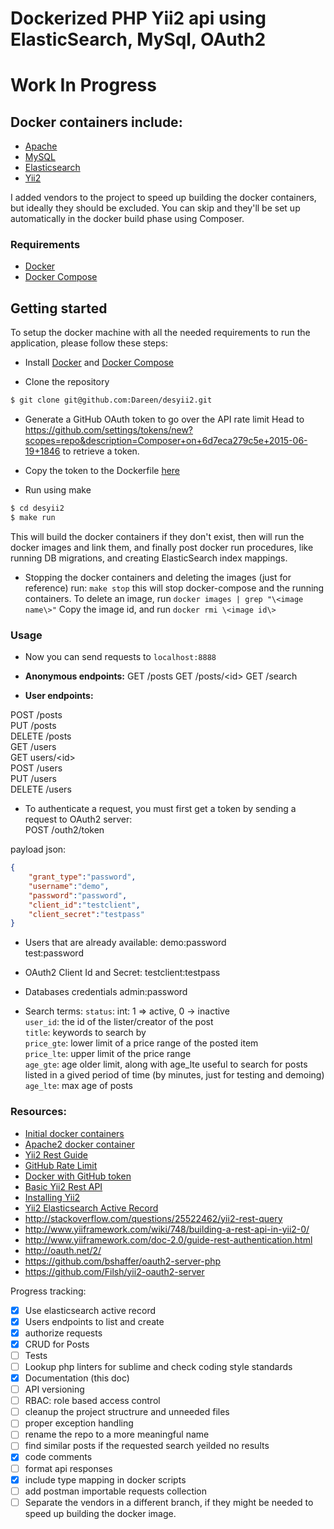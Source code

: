 # Dockerized PHP Yii2 api using ElasticSearch, MySql, OAuth2

# Work In Progress

## Docker containers include:

* [Apache](https://github.com/tutumcloud/apache-php)
* [MySQL](https://github.com/tutumcloud/mysql)
* [Elasticsearch](https://github.com/tutumcloud/elasticsearch)
* [Yii2](http://www.yiiframework.com/)

I added vendors to the project to speed up building the docker containers, but ideally they should be excluded. You can skip and they'll be set up automatically in the docker build phase using Composer.


### Requirements

* [Docker](https://docker.com/)
* [Docker Compose](http://docs.docker.com/compose/)

## Getting started

To setup the docker machine with all the needed requirements to run the application, please follow these steps:

* Install [Docker](https://docker.com/) and [Docker Compose](http://docs.docker.com/compose/)


* Clone the repository
```sh
$ git clone git@github.com:Dareen/desyii2.git
```

* Generate a GitHub OAuth token to go over the API rate limit
Head to https://github.com/settings/tokens/new?scopes=repo&description=Composer+on+6d7eca279c5e+2015-06-19+1846
to retrieve a token.

* Copy the token to the Dockerfile [here](https://github.com/Dareen/desyii2/blob/master/images/front/Dockerfile#L3)

* Run using make
```sh
$ cd desyii2
$ make run
```

This will build the docker containers if they don't exist, then will run the docker images and link them, and finally post docker run procedures, like running DB migrations, and creating ElasticSearch index mappings.


* Stopping the docker containers and deleting the images (just for reference)
run:
`make stop`
this will stop docker-compose and the running containers.
To delete an image, run `docker images | grep "\<image name\>"`
Copy the image id, and run `docker rmi \<image id\>`

### Usage

* Now you can send requests to `localhost:8888`
* **Anonymous endpoints:**
GET /posts
GET /posts/\<id\>
GET /search

* **User endpoints:**

POST /posts<br/>
PUT /posts<br/>
DELETE /posts<br/>
GET /users<br/>
GET users/\<id\><br/>
POST /users<br/>
PUT /users<br/>
DELETE /users<br/>

* To authenticate a request, you must first get a token by sending a request to OAuth2 server:<br/>
POST /outh2/token

payload json:
```json
{
    "grant_type":"password",
    "username":"demo",
    "password":"password",
    "client_id":"testclient",
    "client_secret":"testpass"
}
```

* Users that are already available:
demo:password<br/>
test:password<br/>

* OAuth2 Client Id and Secret:
testclient:testpass<br/>

* Databases credentials
admin:password<br/>

* Search terms:
`status`: int: 1 => active, 0 -> inactive<br/>
`user_id`: the id of the lister/creator of the post<br/>
`title`: keywords to search by<br/>
`price_gte`: lower limit of a price range of the posted item<br/>
`price_lte`: upper limit of the price range<br/>
`age_gte`: age older limit, along with age_lte useful to search for posts listed in a gived period of time (by minutes, just for testing and demoing)<br/>
`age_lte`: max age of posts


### Resources:

* [Initial docker containers](https://github.com/kasperisager/phpstack)
* [Apache2 docker container](https://registry.hub.docker.com/u/tutum/apache-php/)
* [Yii2 Rest Guide](http://www.yiiframework.com/doc-2.0/guide-rest-quick-start.html)
* [GitHub Rate Limit](https://github.com/composer/composer/blob/master/doc/articles/troubleshooting.md#api-rate-limit-and-oauth-tokens)
* [Docker with GitHub token](https://devops.profitbricks.com/tutorials/configure-a-docker-container-to-automatically-pull-from-github-using-oauth/)
* [Basic Yii2 Rest API](http://budiirawan.com/setup-restful-api-yii2/)
* [Installing Yii2](http://www.yiiframework.com/doc-2.0/guide-start-installation.html#recommended-apache-configuration)
* [Yii2 Elasticsearch Active Record](http://www.yiiframework.com/doc-2.0/yii-elasticsearch-activerecord.html)
* http://stackoverflow.com/questions/25522462/yii2-rest-query
* http://www.yiiframework.com/wiki/748/building-a-rest-api-in-yii2-0/
* http://www.yiiframework.com/doc-2.0/guide-rest-authentication.html
* http://oauth.net/2/
* https://github.com/bshaffer/oauth2-server-php
* https://github.com/Filsh/yii2-oauth2-server

Progress tracking:
- [x] Use elasticsearch active record
- [x] Users endpoints to list and create
- [x] authorize requests
- [x] CRUD for Posts
- [ ] Tests
- [ ] Lookup php linters for sublime and check coding style standards
- [x] Documentation (this doc)
- [ ] API versioning
- [ ] RBAC: role based access control
- [ ] cleanup the project structrure and unneeded files
- [ ] proper exception handling
- [ ] rename the repo to a more meaningful name
- [ ] find similar posts if the requested search yeilded no results
- [x] code comments
- [ ] format api responses
- [x] include type mapping in docker scripts
- [ ] add postman importable requests collection
- [ ] Separate the vendors in a different branch, if they might be needed to speed up building the docker image.
